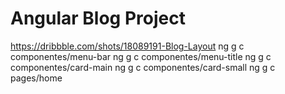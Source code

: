 # Angular Blog Project

https://dribbble.com/shots/18089191-Blog-Layout
ng g c componentes/menu-bar
ng g c componentes/menu-title
ng g c componentes/card-main
ng g c componentes/card-small
ng g c pages/home
